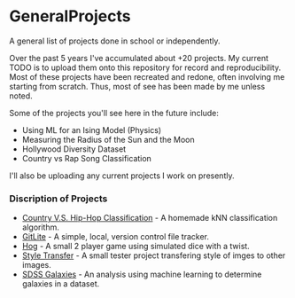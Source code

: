 # GeneralProjects
A general list of projects done in school or independently. 

Over the past 5 years I've accumulated about +20 projects. My current TODO is to upload them onto this repository for record and reproducibility. Most of these projects have been recreated and redone, often involving me starting from scratch. Thus, most of see has been made by me unless noted.

Some of the projects you'll see here in the future include:

* Using ML for an Ising Model (Physics)
* Measuring the Radius of the Sun and the Moon 
* Hollywood Diversity Dataset
* Country vs Rap Song Classification

I'll also be uploading any current projects I work on presently.

### Discription of Projects
* [Country V.S. Hip-Hop Classification](https://github.com/kamcbk/GeneralProjects/tree/master/FIXME) - A homemade kNN classification algorithm.
* [GitLite](https://github.com/kamcbk/GeneralProjects/tree/master/GitLite) - A simple, local, version control file tracker.
* [Hog](https://github.com/kamcbk/GeneralProjects/tree/master/Hog) - A small 2 player game using simulated dice with a twist.
* [Style Transfer](https://github.com/kamcbk/GeneralProjects/tree/master/Style%20Transfer) - A small tester project transfering style of imges to other images.
* [SDSS Galaxies](https://github.com/kamcbk/GeneralProjects/tree/master/SDSS%20Galaxies) - An analysis using machine learning to determine galaxies in a dataset.
